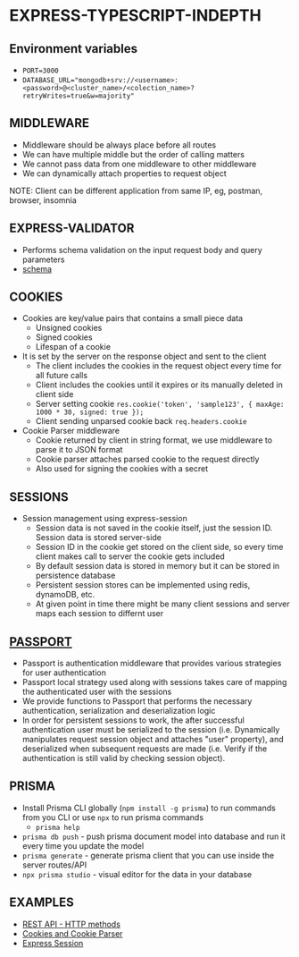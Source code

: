 # EXPRESS-TYPESCRIPT-INDEPTH

## Environment variables

- `PORT=3000`
- `DATABASE_URL="mongodb+srv://<username>:<password>@<cluster_name>/<colection_name>?retryWrites=true&w=majority"`

## MIDDLEWARE

- Middleware should be always place before all routes
- We can have multiple middle but the order of calling matters
- We cannot pass data from one middleware to other middleware
- We can dynamically attach properties to request object

NOTE: Client can be different application from same IP, eg, postman, browser, insomnia

## EXPRESS-VALIDATOR

- Performs schema validation on the input request body and query parameters
- [schema](src/utils/userValidationSchema.ts)

## COOKIES

- Cookies are key/value pairs that contains a small piece data
  - Unsigned cookies
  - Signed cookies
  - Lifespan of a cookie
- It is set by the server on the response object and sent to the client
  - The client includes the cookies in the request object every time for all future calls
  - Client includes the cookies until it expires or its manually deleted in client side
  - Server setting cookie `res.cookie('token', 'sample123', { maxAge: 1000 * 30, signed: true });`
  - Client sending unparsed cookie back `req.headers.cookie`
- Cookie Parser middleware
  - Cookie returned by client in string format, we use middleware to parse it to JSON format
  - Cookie parser attaches parsed cookie to the request directly
  - Also used for signing the cookies with a secret

## SESSIONS

- Session management using express-session
  - Session data is not saved in the cookie itself, just the session ID. Session data is stored server-side
  - Session ID in the cookie get stored on the client side, so every time client makes call to server the cookie gets included
  - By default session data is stored in memory but it can be stored in persistence database
  - Persistent session stores can be implemented using redis, dynamoDB, etc.
  - At given point in time there might be many client sessions and server maps each session to differnt user

## [PASSPORT](https://github.com/jaredhanson/passport)

- Passport is authentication middleware that provides various strategies for user authentication
- Passport local strategy used along with sessions takes care of mapping the authenticated user with the sessions
- We provide functions to Passport that performs the necessary authentication, serialization and deserialization logic
- In order for persistent sessions to work, the after successful authentication user must be serialized to the session (i.e. Dynamically manipulates request session object and attaches "user" property), and deserialized when subsequent requests are made (i.e. Verify if the authentication is still valid by checking session object).

## PRISMA

- Install Prisma CLI globally (`npm install -g prisma`) to run commands from you CLI or use `npx` to run prisma commands
  - `prisma help`
- `prisma db push` - push prisma document model into database and run it every time you update the model
- `prisma generate` - generate prisma client that you can use inside the server routes/API
- `npx prisma studio` - visual editor for the data in your database

## EXAMPLES

- [REST API - HTTP methods](src/routes/users.ts)
- [Cookies and Cookie Parser](src/routes/products.ts)
- [Express Session](src/routes/session.ts)
